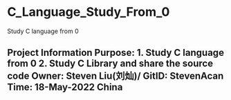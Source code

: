 # C_Language_Study_From_0
 Study C language from 0

Project Information
Purpose:
    1. Study C language from 0
    2. Study C Library and share the source code
Owner:
    Steven Liu(刘灿)/
GitID: 
    StevenAcan
Time:
    18-May-2022 China
---------------------------------------------------------


